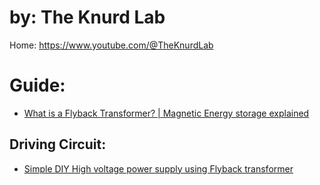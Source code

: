 # by: The Knurd Lab
Home: https://www.youtube.com/@TheKnurdLab

# Guide:
- [What is a Flyback Transformer? | Magnetic Energy storage explained](https://youtu.be/VfSc15_XjiQ)

## Driving Circuit:
- [Simple DIY High voltage power supply using Flyback transformer](https://youtu.be/_V_dtfKd4Y0)
